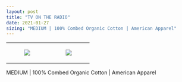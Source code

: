 ```yaml
---
layout: post
title: "TV ON THE RADIO"
date: 2021-01-27
sizing: "MEDIUM | 100% Combed Organic Cotton | American Apparel"
---
```




<table style="width:100%;"><tr><td style="vertical-align:top;">
      <figure class="tmblr-full" data-orig-height="2048" data-orig-width="1365" data-orig-src="https://concertshirts.netlify.app/shirts/0040/0040-01.jpg"><img src="https://64.media.tumblr.com/425b910d2f0d79de09716514fdcafc42/1efd2c0aa98f363c-fd/s540x810/cc977f310e1d2d5284a2d40166f9099d339709f1.jpg" data-orig-height="2048" data-orig-width="1365" data-orig-src="https://concertshirts.netlify.app/shirts/0040/0040-01.jpg"/></figure></td>
    <td style="vertical-align:top;">
      <figure class="tmblr-full" data-orig-height="2048" data-orig-width="1365" data-orig-src="https://concertshirts.netlify.app/shirts/0040/0040-02.jpg"><img src="https://64.media.tumblr.com/e45289a7916b50cb4c0eee7cbc1f1a0f/1efd2c0aa98f363c-95/s540x810/bc080bf97df715e860282ebf4f2d89221218768f.jpg" data-orig-height="2048" data-orig-width="1365" data-orig-src="https://concertshirts.netlify.app/shirts/0040/0040-02.jpg"/></figure></td>
  </tr></table><p>
  MEDIUM | 100% Combed Organic Cotton | American Apparel
</p>
